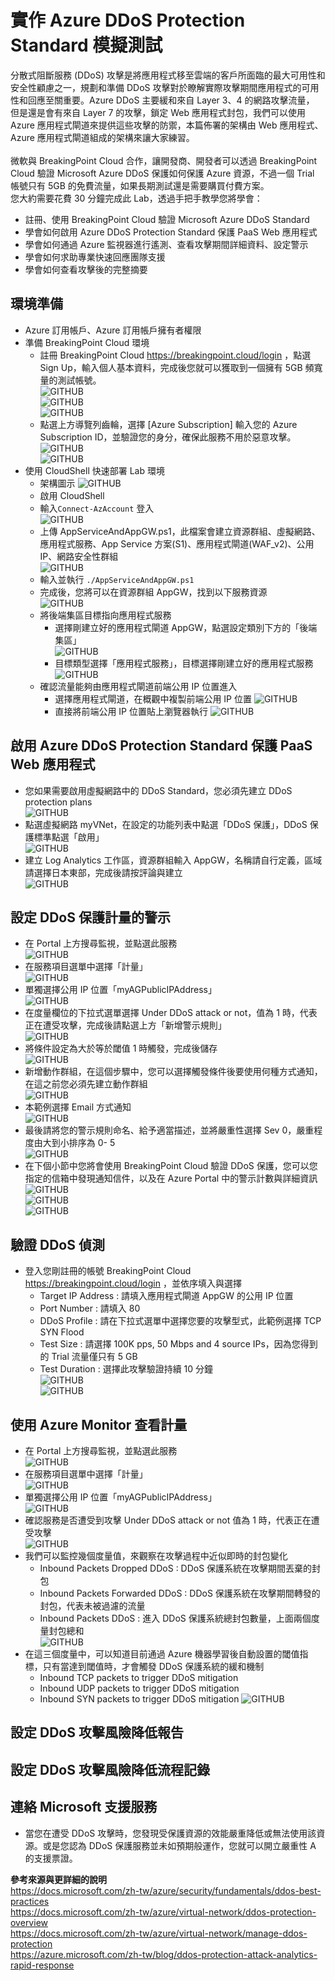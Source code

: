 # 實作 Azure DDoS Protection Standard 模擬測試<br>
分散式阻斷服務 (DDoS) 攻擊是將應用程式移至雲端的客戶所面臨的最大可用性和安全性顧慮之一，規劃和準備 DDoS 攻擊對於瞭解實際攻擊期間應用程式的可用性和回應至關重要。Azure DDoS 主要緩和來自 Layer 3、4 的網路攻擊流量，
 但是還是會有來自 Layer 7 的攻擊，鎖定 Web 應用程式封包，我們可以使用 Azure 應用程式閘道來提供這些攻擊的防禦，本篇佈署的架構由 Web 應用程式、Azure 應用程式閘道組成的架構來讓大家練習。<br><br>
微軟與 BreakingPoint Cloud 合作，讓開發商、開發者可以透過 BreakingPoint Cloud 驗證 Microsoft Azure DDoS 保護如何保護 Azure 資源，不過一個 Trial 帳號只有 5GB 的免費流量，如果長期測試還是需要購買付費方案。<br>
 您大約需要花費 30 分鐘完成此 Lab，透過手把手教學您將學會：<br>
 - 註冊、使用 BreakingPoint Cloud 驗證 Microsoft Azure DDoS Standard<br>
 - 學會如何啟用 Azure DDoS Protection Standard 保護 PaaS Web 應用程式<br>
 - 學會如何通過 Azure 監視器進行遙測、查看攻擊期間詳細資料、設定警示<br>
 - 學會如何求助專業快速回應團隊支援<br>
 - 學會如何查看攻擊後的完整摘要<br>

## 環境準備 <br>
 - Azure 訂用帳戶、Azure 訂用帳戶擁有者權限<br>
 - 準備 BreakingPoint Cloud 環境<br>
	- 註冊 BreakingPoint Cloud https://breakingpoint.cloud/login ，點選 Sign Up，輸入個人基本資料，完成後您就可以獲取到一個擁有 5GB 頻寬量的測試帳號。<br>
	![GITHUB](https://github.com/BrianHsing/Azure-DDoS-Stress-Testing/blob/master/DDoSImage/signup.PNG "signup")<br>
	![GITHUB](https://github.com/BrianHsing/Azure-DDoS-Stress-Testing/blob/master/DDoSImage/signup2.PNG "signup2")<br>
	![GITHUB](https://github.com/BrianHsing/Azure-DDoS-Stress-Testing/blob/master/DDoSImage/signup3.PNG "signup3")<br>
	- 點選上方導覽列齒輪，選擇 [Azure Subscription] 輸入您的 Azure Subscription ID，並驗證您的身分，確保此服務不用於惡意攻擊。<br>
	![GITHUB](https://github.com/BrianHsing/Azure-DDoS-Stress-Testing/blob/master/DDoSImage/signup4.PNG "signup4")<br>
	![GITHUB](https://github.com/BrianHsing/Azure-DDoS-Stress-Testing/blob/master/DDoSImage/signup5.PNG "signup5")<br>
 - 使用 CloudShell 快速部署 Lab 環境
	- 架構圖示
	![GITHUB](https://github.com/BrianHsing/Azure-DDoS-Stress-Testing/blob/master/DDoSImage/lab-architecture.PNG "lab-architecture")<br>
	- 啟用 CloudShell<br>
    - 輸入`Connect-AzAccount` 登入<br>
	![GITHUB](https://github.com/BrianHsing/Azure-DDoS-Stress-Testing/blob/master/DDoSImage/loginCloudShell.PNG "loginCloudShell")<br>
	- 上傳 AppServiceAndAppGW.ps1，此檔案會建立資源群組、虛擬網路、應用程式服務、App Service 方案(S1)、應用程式閘道(WAF_v2)、公用 IP、網路安全性群組<br>
	![GITHUB](https://github.com/BrianHsing/Azure-DDoS-Stress-Testing/blob/master/DDoSImage/uploadps.PNG "uploadps")<br>
	- 輸入並執行 `./AppServiceAndAppGW.ps1` <br>
	- 完成後，您將可以在資源群組 AppGW，找到以下服務資源<br>
	![GITHUB](https://github.com/BrianHsing/Azure-DDoS-Stress-Testing/blob/master/DDoSImage/services-list.PNG "services-list")<br>
	- 將後端集區目標指向應用程式服務<br>
		- 選擇剛建立好的應用程式閘道 AppGW，點選設定類別下方的「後端集區」<br>
		![GITHUB](https://github.com/BrianHsing/Azure-DDoS-Stress-Testing/blob/master/DDoSImage/backendpool.PNG "backendpool")<br>
		- 目標類型選擇「應用程式服務」，目標選擇剛建立好的應用程式服務<br>
		![GITHUB](https://github.com/BrianHsing/Azure-DDoS-Stress-Testing/blob/master/DDoSImage/backendpool2.PNG "backendpool2")<br>
	- 確認流量能夠由應用程式閘道前端公用 IP 位置進入
		- 選擇應用程式閘道，在概觀中複製前端公用 IP 位置
		![GITHUB](https://github.com/BrianHsing/Azure-DDoS-Stress-Testing/blob/master/DDoSImage/appgwinfo.PNG "appgwinfo")<br>
		- 直接將前端公用 IP 位置貼上瀏覽器執行
		![GITHUB](https://github.com/BrianHsing/Azure-DDoS-Stress-Testing/blob/master/DDoSImage/browsercheck.PNG "browsercheck")<br>

## 啟用 Azure DDoS Protection Standard 保護 PaaS Web 應用程式
 - 您如果需要啟用虛擬網路中的 DDoS Standard，您必須先建立 DDoS protection plans<br>
 ![GITHUB](https://github.com/BrianHsing/Azure-DDoS-Stress-Testing/blob/master/DDoSImage/createddosplan.PNG "createddosplan")<br>
 - 點選虛擬網路 myVNet，在設定的功能列表中點選「DDoS 保護」，DDoS 保護標準點選「啟用」<br>
 ![GITHUB](https://github.com/BrianHsing/Azure-DDoS-Stress-Testing/blob/master/DDoSImage/enableddosstd.PNG "enableddosstd")<br>
 - 建立 Log Analytics 工作區，資源群組輸入 AppGW，名稱請自行定義，區域請選擇日本東部，完成後請按評論與建立<br>
 ![GITHUB](https://github.com/BrianHsing/Azure-DDoS-Stress-Testing/blob/master/DDoSImage/createloganalytic.PNG "createloganalytic")<br>
 
## 設定 DDoS 保護計量的警示
 - 在 Portal 上方搜尋監視，並點選此服務<br>
 ![GITHUB](https://github.com/BrianHsing/Azure-DDoS-Stress-Testing/blob/master/DDoSImage/metric4.PNG "metric4")<br>
 - 在服務項目選單中選擇「計量」<br>
 ![GITHUB](https://github.com/BrianHsing/Azure-DDoS-Stress-Testing/blob/master/DDoSImage/metric5.PNG "metric5")<br>
 - 單獨選擇公用 IP 位置「myAGPublicIPAddress」<br>
 ![GITHUB](https://github.com/BrianHsing/Azure-DDoS-Stress-Testing/blob/master/DDoSImage/metricsalert1.PNG "metricsalert1")<br>
 - 在度量欄位的下拉式選單選擇 Under DDoS attack or not，值為 1 時，代表正在遭受攻擊，完成後請點選上方「新增警示規則」<br>
 ![GITHUB](https://github.com/BrianHsing/Azure-DDoS-Stress-Testing/blob/master/DDoSImage/metricsalert2.PNG "metricsalert2")<br>
 - 將條件設定為大於等於閾值 1 時觸發，完成後儲存<br>
 ![GITHUB](https://github.com/BrianHsing/Azure-DDoS-Stress-Testing/blob/master/DDoSImage/metricsalert3.PNG "metricsalert3")<br>
 - 新增動作群組，在這個步驟中，您可以選擇觸發條件後要使用何種方式通知，在這之前您必須先建立動作群組<br>
 ![GITHUB](https://github.com/BrianHsing/Azure-DDoS-Stress-Testing/blob/master/DDoSImage/metricsalert4.PNG "metricsalert4")<br>
 - 本範例選擇 Email 方式通知<br>
 ![GITHUB](https://github.com/BrianHsing/Azure-DDoS-Stress-Testing/blob/master/DDoSImage/metricsalert5.PNG "metricsalert5")<br>
 - 最後請將您的警示規則命名、給予適當描述，並將嚴重性選擇 Sev 0，嚴重程度由大到小排序為 0- 5<br>
 ![GITHUB](https://github.com/BrianHsing/Azure-DDoS-Stress-Testing/blob/master/DDoSImage/metricsalert6.PNG "metricsalert6")<br>
 - 在下個小節中您將會使用 BreakingPoint Cloud 驗證 DDoS 保護，您可以您指定的信箱中發現通知信件，以及在 Azure Portal 中的警示計數與詳細資訊<br>
 ![GITHUB](https://github.com/BrianHsing/Azure-DDoS-Stress-Testing/blob/master/DDoSImage/alert1.png "alert1")<br>
 ![GITHUB](https://github.com/BrianHsing/Azure-DDoS-Stress-Testing/blob/master/DDoSImage/alert2.png "alert2")<br>
 ![GITHUB](https://github.com/BrianHsing/Azure-DDoS-Stress-Testing/blob/master/DDoSImage/alert3.PNG "alert3")<br>

## 驗證 DDoS 偵測
- 登入您剛註冊的帳號 BreakingPoint Cloud https://breakingpoint.cloud/login ，並依序填入與選擇<br>
	- Target IP Address : 請填入應用程式閘道 AppGW 的公用 IP 位置<br>
	- Port Number : 請填入 80 <br>
	- DDoS Profile : 請在下拉式選單中選擇您要的攻擊型式，此範例選擇 TCP SYN Flood<br>
	- Test Size : 請選擇 100K pps, 50 Mbps and 4 source IPs，因為您得到的 Trial 流量僅只有 5 GB<br>
	- Test Duration : 選擇此攻擊驗證持續 10 分鐘<br>
	![GITHUB](https://github.com/BrianHsing/Azure-DDoS-Stress-Testing/blob/master/DDoSImage/DDoSTest1.PNG "DDoSTest1")<br>
	![GITHUB](https://github.com/BrianHsing/Azure-DDoS-Stress-Testing/blob/master/DDoSImage/DDoSTest2.PNG "DDoSTest2")<br>

## 使用 Azure Monitor 查看計量
- 在 Portal 上方搜尋監視，並點選此服務<br>
 ![GITHUB](https://github.com/BrianHsing/Azure-DDoS-Stress-Testing/blob/master/DDoSImage/metric4.PNG "metric4")<br>
- 在服務項目選單中選擇「計量」<br>
 ![GITHUB](https://github.com/BrianHsing/Azure-DDoS-Stress-Testing/blob/master/DDoSImage/metric5.PNG "metric5")<br>
- 單獨選擇公用 IP 位置「myAGPublicIPAddress」<br>
 ![GITHUB](https://github.com/BrianHsing/Azure-DDoS-Stress-Testing/blob/master/DDoSImage/metric6.png "metric6")<br>
- 確認服務是否遭受到攻擊 Under DDoS attack or not 值為 1 時，代表正在遭受攻擊<br>
 ![GITHUB](https://github.com/BrianHsing/Azure-DDoS-Stress-Testing/blob/master/DDoSImage/metric1.PNG "metric1")<br>
- 我們可以監控幾個度量值，來觀察在攻擊過程中近似即時的封包變化<br>
	- Inbound Packets Dropped DDoS : DDoS 保護系統在攻擊期間丟棄的封包<br>
	- Inbound Packets Forwarded DDoS : DDoS 保護系統在攻擊期間轉發的封包，代表未被過濾的流量<br>
	- Inbound Packets DDoS : 進入 DDoS 保護系統總封包數量，上面兩個度量封包總和<br>
 ![GITHUB](https://github.com/BrianHsing/Azure-DDoS-Stress-Testing/blob/master/DDoSImage/metric3.PNG "metric3")<br>
- 在這三個度量中，可以知道目前通過 Azure 機器學習後自動設置的閾值指標，只有當達到閾值時，才會觸發 DDoS 保護系統的緩和機制<br>
	- Inbound TCP packets to trigger DDoS mitigation
	- Inbound UDP packets to trigger DDoS mitigation
	- Inbound SYN packets to trigger DDoS mitigation
	![GITHUB](https://github.com/BrianHsing/Azure-DDoS-Stress-Testing/blob/master/DDoSImage/metric2.PNG "metric2")<br>

## 設定 DDoS 攻擊風險降低報告

## 設定 DDoS 攻擊風險降低流程記錄

## 連絡 Microsoft 支援服務
- 當您在遭受 DDoS 攻擊時，您發現受保護資源的效能嚴重降低或無法使用該資源。或是您認為 DDoS 保護服務並未如預期般運作，您就可以開立嚴重性 A 的支援票證。


**參考來源與更詳細的說明**<br>
https://docs.microsoft.com/zh-tw/azure/security/fundamentals/ddos-best-practices <br>
https://docs.microsoft.com/zh-tw/azure/virtual-network/ddos-protection-overview <br>
https://docs.microsoft.com/zh-tw/azure/virtual-network/manage-ddos-protection <br>
https://azure.microsoft.com/zh-tw/blog/ddos-protection-attack-analytics-rapid-response <br>
